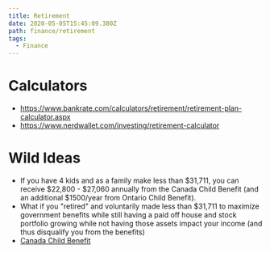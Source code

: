 ```yaml
---
title: Retirement
date: 2020-05-05T15:45:09.380Z
path: finance/retirement
tags:
  - Finance
---
```


# Calculators

- https://www.bankrate.com/calculators/retirement/retirement-plan-calculator.aspx
- https://www.nerdwallet.com/investing/retirement-calculator

# Wild Ideas

- If you have 4 kids and as a family make less than $31,711, you can receive $22,800 - $27,060 annually from the Canada Child Benefit (and an additional $1500/year from Ontario Child Benefit).
- What if you "retired" and voluntarily made less than \$31,711 to maximize government benefits while still having a paid off house and stock portfolio growing while not having those assets impact your income (and thus disqualify you from the benefits)
- [Canada Child Benefit](https://www.canada.ca/en/revenue-agency/services/child-family-benefits/canada-child-benefit-overview/canada-child-benefit-we-calculate-your-ccb.html)
